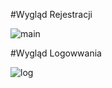#Wygląd Rejestracji


![main](https://github.com/user-attachments/assets/0b1bb956-5809-4c41-b97e-444abf54e216)



#Wygląd Logowwania



![log](https://github.com/user-attachments/assets/0762a5b3-7b35-49c8-99a0-33ba74edcc32)
